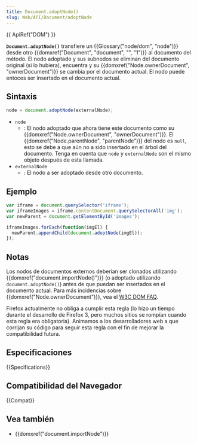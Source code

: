 ```yaml
---
title: Document.adoptNode()
slug: Web/API/Document/adoptNode
---
```


{{ ApiRef("DOM") }}

**`Document.adoptNode()`** transfiere un {{Glossary("node/dom", "node")}} desde otro {{domxref("Document", "document", "", "1")}} al documento del método. El nodo adoptado y sus subnodos se eliminan del documento original (si lo hubiera), encuentra y su {{domxref("Node.ownerDocument", "ownerDocument")}} se cambia por el documento actual. El nodo puede entoces ser insertado en el documento actual.

## Sintaxis

```js
node = document.adoptNode(externalNode);
```

- `node`
  - : El nodo adoptado que ahora tiene este documento como su {{domxref("Node.ownerDocument", "ownerDocument")}}. El {{domxref("Node.parentNode", "parentNode")}} del nodo es `null`, esto se debe a que aún no a sido insertado en el árbol del documento. Tenga en cuenta que `node` y `externalNode` son el mismo objeto después de esta llamada.
- `externalNode`
  - : El nodo a ser adoptado desde otro documento.

## Ejemplo

```js
var iframe = document.querySelector('iframe');
var iframeImages = iframe.contentDocument.querySelectorAll('img');
var newParent = document.getElementById('images');

iframeImages.forEach(function(imgEl) {
  newParent.appendChild(document.adoptNode(imgEl));
});
```

## Notas

Los nodos de documentos externos deberían ser clonados utilizando {{domxref("document.importNode()")}} (o adoptado utilizando `document.adoptNode()`) antes de que puedan ser insertados en el documento actual. Para más incidencias sobre {{domxref("Node.ownerDocument")}}, vea el [W3C DOM FAQ](https://www.w3.org/DOM/faq.html#ownerdoc).

Firefox actualmente no obliga a cumplir esta regla (lo hizo un tiempo durante el desarrollo de Firefox 3, pero muchos sitios se rompían cuando esta regla era obligatoria). Animamos a los desarrolladores web a que corrijan su código para seguir esta regla con el fin de mejorar la compatibilidad futura.

## Especificaciones

{{Specifications}}

## Compatibilidad del Navegador

{{Compat}}

## Vea también

- {{domxref("document.importNode")}}
